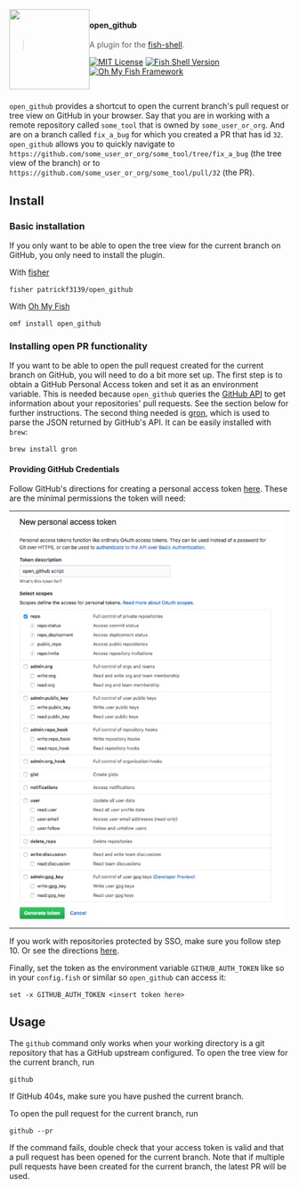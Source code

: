 <img src="https://cdn.rawgit.com/oh-my-fish/oh-my-fish/e4f1c2e0219a17e2c748b824004c8d0b38055c16/docs/logo.svg" align="left" width="144px" height="144px"/>

#### open_github
> A plugin for the [fish-shell](https://fishshell.com).

[![MIT License](https://img.shields.io/badge/license-MIT-007EC7.svg?style=flat-square)](/LICENSE)
[![Fish Shell Version](https://img.shields.io/badge/fish-v3.0.2-blue.svg?style=flat-square)](https://fishshell.com)
[![Oh My Fish Framework](https://img.shields.io/badge/Oh%20My%20Fish-Framework-007EC7.svg?style=flat-square)](https://www.github.com/oh-my-fish/oh-my-fish)

<br/>

`open_github` provides a shortcut to open the current branch's pull request or tree view on GitHub in your browser. Say that you are in working with a remote repository called `some_tool` that is owned by `some_user_or_org`. And are on a branch called `fix_a_bug` for which you created a PR that has id `32`. `open_github` allows you to quickly navigate to `https://github.com/some_user_or_org/some_tool/tree/fix_a_bug` (the tree view of the branch) or to `https://github.com/some_user_or_org/some_tool/pull/32` (the PR).

## Install
### Basic installation
If you only want to be able to open the tree view for the current branch on GitHub, you only need to install the plugin.

With [fisher]
```
fisher patrickf3139/open_github
```
With [Oh My Fish]
```fish
omf install open_github
```
### Installing open PR functionality
If you want to be able to open the pull request created for the current branch on GitHub, you will need to do a bit more set up. The first step is to obtain a GitHub Personal Access token and set it as an environment variable. This is needed because `open_github` queries the [GitHub API](https://developer.github.com/v3/pulls/#list-pull-requests) to get information about your repositories' pull requests. See the section below for further instructions. The second thing needed is [gron](https://github.com/tomnomnom/gron), which is used to parse the JSON returned by GitHub's API. It can be easily installed with `brew`:
```fish
brew install gron
```

#### Providing GitHub Credentials
Follow GitHub's directions for creating a personal access token [here](https://help.github.com/articles/creating-a-personal-access-token-for-the-command-line).
These are the minimal permissions the token will need:
<table><tr><td>
    <img alt="token permissions" src="./images/required-token-permissions.png">
</td></tr></table>

If you work with repositories protected by SSO, make sure you follow step 10. Or see the directions [here](https://help.github.com/articles/authorizing-a-personal-access-token-for-use-with-a-saml-single-sign-on-organization).

Finally, set the token as the environment variable `GITHUB_AUTH_TOKEN` like so in your `config.fish` or similar so `open_github` can access it:
```fish
set -x GITHUB_AUTH_TOKEN <insert token here>
```

## Usage
The `github` command only works when your working directory is a git repository that has a GitHub upstream configured. To open the tree view for the current branch, run
```fish
github
```
If GitHub 404s, make sure you have pushed the current branch.

To open the pull request for the current branch, run
```fish
github --pr
```
If the command fails, double check that your access token is valid and that a pull request has been opened for the current branch. Note that if multiple pull requests have been created for the current branch, the latest PR will be used.

[fisher]: https://github.com/jorgebucaran/fisher
[Oh My Fish]: https://github.com/oh-my-fish/oh-my-fish